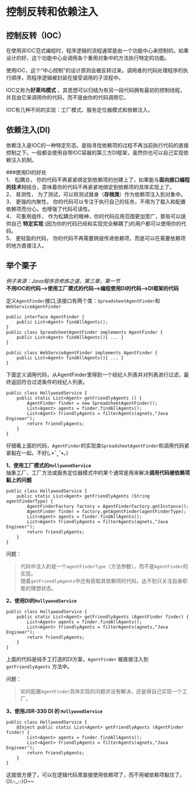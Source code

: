 # 控制反转和依赖注入 #
## 控制反转（IOC） ##

在使用非IOC范式编程时，程序逻辑的流程通常是由一个功能中心来控制的。如果设计的好，这个功能中心会调用各个重用对象中的方法执行特定的功能。  

使用IOC，这个“中心控制”的设计原则会被反转过来。调用者的代码处理程序的执行顺序，而程序逻辑被封装在接受调用的子流程中。  

IOC又称为**好莱坞模式** ，其思想可以归结为有另一段代码拥有最初的控制线程，并且由它来调用你的代码，而不是由你的代码调用它。  

IOC有几种不同的实现：工厂模式、服务定位器模式和依赖注入。  

## 依赖注入(DI) ##

依赖注入是IOC的一种特定形态，是指寻找依赖项的过程不再当前执行代码的直接控制之下。一般都会使用自带IOC容器的第三方DI框架，虽然你也可以自己实现依赖注入机制。  

###使用DI的好处  
1、 松耦合， 你的代码不再紧紧绑定到依赖项的创建上了，如果能与**面向接口编程的技术**相结合，意味着你的代码不再紧紧地绑定到依赖项的具体实现上了。  
2、 易测性， 为了测试，可以将测试替身（**存根类**）作为依赖项注入到对象中。  
3、 更强的内聚性， 你的代码可以专注于执行自己的任务，不用为了载入和配置依赖项而分心。也增强了代码可读性。  
4、 可重用组件， 作为松耦合的眼神，你的代码应用范围更加宽广，那些可以提供自己 **特定实现** (因为你的代码已经和实现完全解耦了)的用户都可以使用你的代码。  
5、 更轻盈的代码， 你的代码不再需要跨层传递依赖项，而是可以在需要依赖项的地方直接注入。  

## 举个栗子 ##
*例子来源：Java程序员修炼之道，第三章，第一节*  
**不用IOC的代码-->使用工厂模式的代码-->编程使用DI的代码-->DI框架的代码**  

定义`AgentFinder`接口,该接口有两个类：`SpreadsheetAgentFinder`和`WebServiceAgentFinder`  

	public interface AgentFinder {	
		public List<Agent> findAllAgents();
	}
	public class SpreadsheetAgentFinder implements AgentFinder {
		public List<Agent> findAllAgents(){ ... }
	}
	
	public class WebServieAgentFinder implements AgentFinder {
		public List<Agent> findAllAgents(){ ... }
	}

下面定义调用代码，从AgentFinder里得到一个经纪人列表并对列表进行过滤，最终返回符合过滤条件的经纪人列表。  

	public class HollywoodService {
		public static List<Agent> getFriendlyAgents () {
			AgentFinder finder = new SpreadsheetAgentFinder();
			List<Agent> agents = finder.findAllAgents();
			List<Agent> friendlyAgents = filterAgents(agnets,"Java Engineer");
			return friendlyAgents;
		}
	}
仔细看上面的代码，`AgentFinder`的实现类`SpreadsheetAgentFinder`和调用代码紧紧黏在一起。不好(｡•ˇ‸ˇ•｡)  

**1、使用工厂模式的`HollywoodService`**  
抽象工厂、工厂方法或服务定位器模式中的某个通常是用来解决**调用代码被依赖项黏上的问题**  

	public class HollywoodService {
		public static List<Agent> getFriendlyAgents (String agentFinderType) {
			AgentFinderFactory factory = AgentFinderFactory.getInstance();
			AgentFinder finder = factory.getAgentFinder(agentFinderType);
			List<Agent> agents = finder.findAllAgents();
			List<Agent> friendlyAgents = filterAgents(agnets,"Java Engineer");
			return friendlyAgents;
		}
	}

问题： 
> 代码中注入的是一个`agentFinderType`（方法参数），而不是`AgentFinder`的实现。  
> 随着`getFriendlyAgents`中还有获取其依赖项的代码，达不到只关注自身职能的理想状态。  

**2、使用DI的`HollywoodService`**

	public class HollywoodService {
		public static List<Agent> getFriendlyAgents (AgentFinder finder) {
			List<Agent> agents = finder.findAllAgents();
			List<Agent> friendlyAgents = filterAgents(agnets,"Java Engineer");
			return friendlyAgents;
		}
	}

上面的代码是纯手工打造的DI方案，`AgentFinder` 被直接注入到`getFriendlyAgents` 方法中。

问题：
> 如何配置`AgentFinder`具体实现的问题并没有解决，还是得自己实现一个工厂。  

**3、使用JSR-330 DI 的 `HollywoodService`**  

	public class HollywoodService {
		@Inject public static List<Agent> getFriendlyAgents (AgentFinder finder) {
			List<Agent> agents = finder.findAllAgents();
			List<Agent> friendlyAgents = filterAgents(agnets,"Java Engineer");
			return friendlyAgents;
		}
	}
这就很方便了，可以在逻辑代码里直接使用依赖项了，而不用被依赖项黏住了。O(∩_∩)O~~
